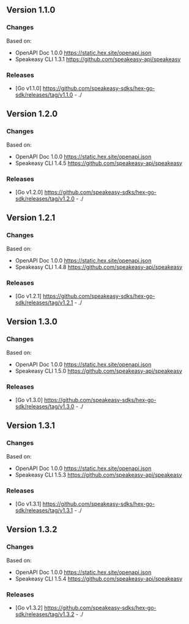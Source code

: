

## Version 1.1.0
### Changes
Based on:
- OpenAPI Doc 1.0.0 https://static.hex.site/openapi.json
- Speakeasy CLI 1.3.1 https://github.com/speakeasy-api/speakeasy
### Releases
- [Go v1.1.0] https://github.com/speakeasy-sdks/hex-go-sdk/releases/tag/v1.1.0 - ./

## Version 1.2.0
### Changes
Based on:
- OpenAPI Doc 1.0.0 https://static.hex.site/openapi.json
- Speakeasy CLI 1.4.5 https://github.com/speakeasy-api/speakeasy
### Releases
- [Go v1.2.0] https://github.com/speakeasy-sdks/hex-go-sdk/releases/tag/v1.2.0 - ./

## Version 1.2.1
### Changes
Based on:
- OpenAPI Doc 1.0.0 https://static.hex.site/openapi.json
- Speakeasy CLI 1.4.8 https://github.com/speakeasy-api/speakeasy
### Releases
- [Go v1.2.1] https://github.com/speakeasy-sdks/hex-go-sdk/releases/tag/v1.2.1 - ./

## Version 1.3.0
### Changes
Based on:
- OpenAPI Doc 1.0.0 https://static.hex.site/openapi.json
- Speakeasy CLI 1.5.0 https://github.com/speakeasy-api/speakeasy
### Releases
- [Go v1.3.0] https://github.com/speakeasy-sdks/hex-go-sdk/releases/tag/v1.3.0 - ./

## Version 1.3.1
### Changes
Based on:
- OpenAPI Doc 1.0.0 https://static.hex.site/openapi.json
- Speakeasy CLI 1.5.3 https://github.com/speakeasy-api/speakeasy
### Releases
- [Go v1.3.1] https://github.com/speakeasy-sdks/hex-go-sdk/releases/tag/v1.3.1 - ./

## Version 1.3.2
### Changes
Based on:
- OpenAPI Doc 1.0.0 https://static.hex.site/openapi.json
- Speakeasy CLI 1.5.4 https://github.com/speakeasy-api/speakeasy
### Releases
- [Go v1.3.2] https://github.com/speakeasy-sdks/hex-go-sdk/releases/tag/v1.3.2 - ./